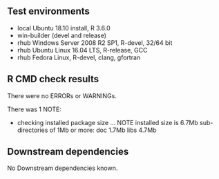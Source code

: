 ## Test environments
* local Ubuntu 18.10  install, R 3.6.0
* win-builder (devel and release)
* rhub Windows Server 2008 R2 SP1, R-devel, 32/64 bit
* rhub Ubuntu Linux 16.04 LTS, R-release, GCC
* rhub Fedora Linux, R-devel, clang, gfortran 

## R CMD check results
There were no ERRORs or WARNINGs.

There was 1 NOTE:

* checking installed package size ... NOTE
  installed size is  6.7Mb
  sub-directories of 1Mb or more:
    doc    1.7Mb
    libs   4.7Mb


## Downstream dependencies
No Downstream dependencies known.
